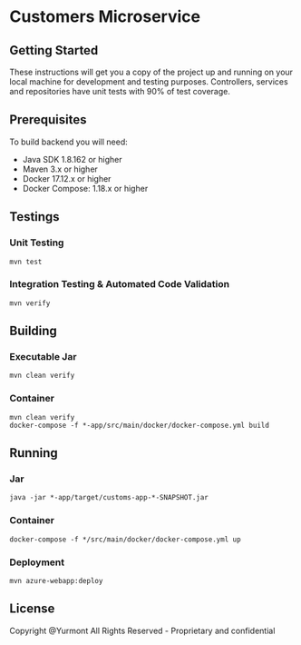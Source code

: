 # Customers Microservice

## Getting Started

These instructions will get you a copy of the project up and running on your
local machine for development and testing purposes. 
Controllers, services and repositories have unit tests with 90% of test coverage.

## Prerequisites

To build backend you will need:

* Java SDK 1.8.162 or higher
* Maven 3.x or higher
* Docker 17.12.x or higher
* Docker Compose: 1.18.x or higher

## Testings

### Unit Testing

```
mvn test
```

### Integration Testing & Automated Code Validation

```
mvn verify
```

## Building

### Executable Jar

```
mvn clean verify
```

### Container

```
mvn clean verify
docker-compose -f *-app/src/main/docker/docker-compose.yml build
```

## Running

### Jar

```
java -jar *-app/target/customs-app-*-SNAPSHOT.jar
```

### Container

```
docker-compose -f */src/main/docker/docker-compose.yml up
```

### Deployment

```
mvn azure-webapp:deploy
```

## License

Copyright @Yurmont All Rights Reserved - Proprietary and confidential
